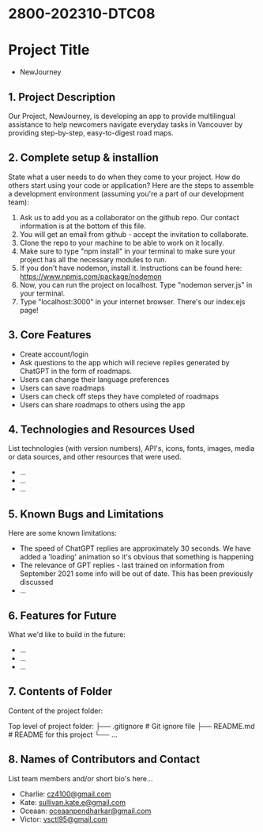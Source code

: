 # 2800-202310-DTC08

# Project Title
* NewJourney

## 1. Project Description
Our Project, NewJourney, is developing an app to provide multilingual assistance to help newcomers navigate everyday tasks in Vancouver by providing step-by-step, easy-to-digest road maps.

## 2. Complete setup & installion
State what a user needs to do when they come to your project.  How do others start using your code or application?
Here are the steps to assemble a development environment (assuming you're a part of our development team):
1. Ask us to add you as a collaborator on the github repo. Our contact information is at the bottom of this file.
2. You will get an email from github - accept the invitation to collaborate.
3. Clone the repo to your machine to be able to work on it locally. 
4. Make sure to type "npm install" in your terminal to make sure your project has all the necessary modules to run.
5. If you don't have nodemon, install it. Instructions can be found here: https://www.npmjs.com/package/nodemon 
6. Now, you can run the project on localhost. Type "nodemon server.js" in your terminal.
7. Type "localhost:3000" in your internet browser. There's our index.ejs page!

## 3. Core Features
* Create account/login
* Ask questions to the app which will recieve replies generated by ChatGPT in the form of roadmaps. 
* Users can change their language preferences
* Users can save roadmaps
* Users can check off steps they have completed of roadmaps
* Users can share roadmaps to others using the app

## 4. Technologies and Resources Used
List technologies (with version numbers), API's, icons, fonts, images, media or data sources, and other resources that were used.
* ...
* ...
* ...

## 5. Known Bugs and Limitations
Here are some known limitations:
* The speed of ChatGPT replies are approximately 30 seconds. We have added a 'loading' animation so it's obvious that something is happening
* The relevance of GPT replies - last trained on information from September 2021 some info will be out of date. This has been previously discussed
* ...


## 6. Features for Future
What we'd like to build in the future:
* ...
* ...
* ...
	
## 7. Contents of Folder
Content of the project folder:


 Top level of project folder: 
├── .gitignore                # Git ignore file
├── README.md                 # README for this project
└── ...


## 8. Names of Contributors and Contact
List team members and/or short bio's here... 
* Charlie: cz4100@gmail.com
* Kate: sullivan.kate.e@gmail.com
* Oceaan: oceaanpendharkar@gmail.com
* Victor: vsctl95@gmail.com